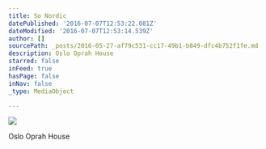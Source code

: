 ```yaml
---
title: So Nordic
datePublished: '2016-07-07T12:53:22.081Z'
dateModified: '2016-07-07T12:53:14.539Z'
author: []
sourcePath: _posts/2016-05-27-af79c531-cc17-49b1-b849-dfc4b752f1fe.md
description: Oslo Oprah House
starred: false
inFeed: true
hasPage: false
inNav: false
_type: MediaObject

---
```

![](https://s3-us-west-2.amazonaws.com/the-grid-img/p/287b17542f706067ac8408e1aafb9c39542759e4.jpg)

Oslo Oprah House